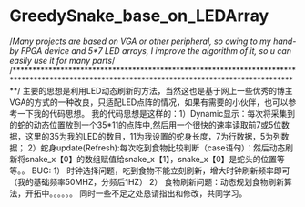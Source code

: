 # GreedySnake_base_on_LEDArray
/*Many projects are based on VGA or other peripheral, so owing to my hand-by FPGA device and 5\*7 LED arrays, I improve the algorithm of it, so u can easily use it for many parts*/
/************************************************************************************************************************************************/
主要的思想是利用LED动态刷新的方法，当然这也是基于网上一些优秀的博主VGA的方式的一种改良，只适配LED点阵的情况，如果有需要的小伙伴，也可以参考一下我的代码思想。
我的代码思想是这样的：1）Dynamic显示：每次将采集到的蛇的动态位置放到一个35\*11的点阵中,然后用一个很快的速率读取前7或5位数据，这里的35为我的LED的数目，11为我设置的蛇身长度，7为行数据，5为列数据；
                     2）蛇身update(Refresh):每次吃到食物比较判断（case语句）：然后动态刷新将snake_x【0】的数组赋值给snake_x【1】，snake_x【0】是蛇头的位置等等。。
BUG: 1） 时钟选择问题，吃到食物不能立刻刷新，增大时钟刷新频率即可（我的基础频率50MHZ，分频后1HZ）
     2） 食物刷新问题：动态规划食物刷新算法，开拓中。。。。。。
同时一些不足之处恳请指出和修改，共同学习。
